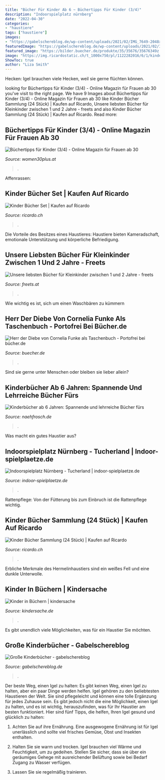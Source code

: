 ```yaml
---
title: "Bücher Für Kinder Ab 6 ~ Büchertipps Für Kinder (3/4)"
description: "Indoorspielplatz nürnberg"
date: "2022-04-30"
categories:
- "haustiere"
tags: ["haustiere"]
images:
- "https://gabelschereblog.de/wp-content/uploads/2021/02/IMG_7649-2048x1478.jpg"
featuredImage: "https://gabelschereblog.de/wp-content/uploads/2021/02/IMG_7649-2048x1478.jpg"
featured_image: "https://bilder.buecher.de/produkte/35/35676/35676349z.jpg"
image: "https://img.ricardostatic.ch/t_1000x750/pl/1122282016/6/1/kinder-bucher-sammlung-24-stuck.jpg"
ShowToc: true
author: "Liza Smith"
---
```



Hecken: Igel brauchen viele Hecken, weil sie gerne flüchten können.

	

		
looking for Büchertipps für Kinder (3/4) - Online Magazin für Frauen ab 30 you've visit to the right page. We have 9 Images about Büchertipps für Kinder (3/4) - Online Magazin für Frauen ab 30 like Kinder Bücher Sammlung (24 Stück) | Kaufen auf Ricardo, Unsere liebsten Bücher für Kleinkinder zwischen 1 und 2 Jahre - freets and also Kinder Bücher Sammlung (24 Stück) | Kaufen auf Ricardo. Read more:
		
    
## Büchertipps Für Kinder (3/4) - Online Magazin Für Frauen Ab 30

<img loading=lazy src="https://www.women30plus.at/wp-content/uploads/2021/04/buechertipps-kinder_pixabay.png" onerror="this.onerror=null;this.src='https://tse2.mm.bing.net/th?id=OIP.mWj3kM932Kjws_SS0hKj7QHaFS&amp;pid=15.1';" alt="Büchertipps für Kinder (3/4) - Online Magazin für Frauen ab 30">

_Source: women30plus.at_

>. 

	

Affenrassen:

    
## Kinder Bücher Set | Kaufen Auf Ricardo

<img loading=lazy src="https://img.ricardostatic.ch/t_1000x750/pl/1152002126/2/1/kinder-bucher-set.jpg" onerror="this.onerror=null;this.src='https://tse1.mm.bing.net/th?id=OIP.rPJdqJNVnUEelbayfYGdbAHaFj&amp;pid=15.1';" alt="Kinder Bücher Set | Kaufen auf Ricardo">

_Source: ricardo.ch_

>. 

	

Die Vorteile des Besitzes eines Haustieres: Haustiere bieten Kameradschaft, emotionale Unterstützung und körperliche Befriedigung.

    
## Unsere Liebsten Bücher Für Kleinkinder Zwischen 1 Und 2 Jahre - Freets

<img loading=lazy src="https://freets.at/wp-content/uploads/2020/11/Kinderbücher-1-800x530.jpg" onerror="this.onerror=null;this.src='https://tse1.mm.bing.net/th?id=OIP.wlsE6fAWR_EuY_GsKwV2EQHaE6&amp;pid=15.1';" alt="Unsere liebsten Bücher für Kleinkinder zwischen 1 und 2 Jahre - freets">

_Source: freets.at_

>. 

	

Wie wichtig es ist, sich um einen Waschbären zu kümmern

    
## Herr Der Diebe Von Cornelia Funke Als Taschenbuch - Portofrei Bei Bücher.de

<img loading=lazy src="https://bilder.buecher.de/produkte/35/35676/35676349z.jpg" onerror="this.onerror=null;this.src='https://tse2.mm.bing.net/th?id=OIP.mEIAHxp7hyY1KDX86hu4VgAAAA&amp;pid=15.1';" alt="Herr der Diebe von Cornelia Funke als Taschenbuch - Portofrei bei bücher.de">

_Source: buecher.de_

>. 

	

Sind sie gerne unter Menschen oder bleiben sie lieber allein?

    
## Kinderbücher Ab 6 Jahren: Spannende Und Lehrreiche Bücher Fürs

<img loading=lazy src="https://naehfrosch.de/wp-content/uploads/2020/04/Kinderbuecher-041.jpg" onerror="this.onerror=null;this.src='https://tse3.mm.bing.net/th?id=OIP.xR721hszGNB4elSLYjNNUwHaE8&amp;pid=15.1';" alt="Kinderbücher ab 6 Jahren: Spannende und lehrreiche Bücher fürs">

_Source: naehfrosch.de_

>. 

	

Was macht ein gutes Haustier aus?

    
## Indoorspielplatz Nürnberg - Tucherland | Indoor-spielplaetze.de

<img loading=lazy src="https://www.indoor-spielplaetze.de/stockbox/133large_attraktionen-6.jpg" onerror="this.onerror=null;this.src='https://tse2.mm.bing.net/th?id=OIP.ypjWXDD0mH8D1J-cyl5CnQHaFj&amp;pid=15.1';" alt="Indoorspielplatz Nürnberg - Tucherland | indoor-spielplaetze.de">

_Source: indoor-spielplaetze.de_

>. 

	

Rattenpflege: Von der Fütterung bis zum Einbruch ist die Rattenpflege wichtig.

    
## Kinder Bücher Sammlung (24 Stück) | Kaufen Auf Ricardo

<img loading=lazy src="https://img.ricardostatic.ch/t_1000x750/pl/1122282016/6/1/kinder-bucher-sammlung-24-stuck.jpg" onerror="this.onerror=null;this.src='https://tse2.mm.bing.net/th?id=OIP.O4CIoYLvaNuHFKWczbWwfAHaFj&amp;pid=15.1';" alt="Kinder Bücher Sammlung (24 Stück) | Kaufen auf Ricardo">

_Source: ricardo.ch_

>. 

	

Erbliche Merkmale des Hermelinhaustiers sind ein weißes Fell und eine dunkle Unterwolle.

    
## Kinder In Büchern | Kindersache

<img loading=lazy src="https://www.kindersache.de/sites/default/files/juki-animation-thumbnails/2021-05/Kinder In Bücher.png" onerror="this.onerror=null;this.src='https://tse4.mm.bing.net/th?id=OIP.3T_-95vR4lOP2nRuTChJNAHaEK&amp;pid=15.1';" alt="Kinder in Büchern | kindersache">

_Source: kindersache.de_

>. 

	

Es gibt unendlich viele Möglichkeiten, was für ein Haustier Sie möchten.

    
## Große Kinderbücher - Gabelschereblog

<img loading=lazy src="https://gabelschereblog.de/wp-content/uploads/2021/02/IMG_7649-2048x1478.jpg" onerror="this.onerror=null;this.src='https://tse3.mm.bing.net/th?id=OIP.0azucavGiOmLGLx086JyRQHaFW&amp;pid=15.1';" alt="Große Kinderbücher - gabelschereblog">

_Source: gabelschereblog.de_

>. 

	

Der beste Weg, einen Igel zu halten: Es gibt keinen Weg, einen Igel zu halten, aber ein paar Dinge werden helfen.
Igel gehören zu den beliebtesten Haustieren der Welt. Sie sind pflegeleicht und können eine tolle Ergänzung für jedes Zuhause sein. Es gibt jedoch nicht die eine Möglichkeit, einen Igel zu halten, und es ist wichtig, herauszufinden, was für Ihr Haustier am besten funktioniert. Hier sind fünf Tipps, die helfen, Ihren Igel gesund und glücklich zu halten:
1. Achten Sie auf ihre Ernährung. Eine ausgewogene Ernährung ist für Igel unerlässlich und sollte viel frisches Gemüse, Obst und Insekten enthalten.

2. Halten Sie sie warm und trocken. Igel brauchen viel Wärme und Feuchtigkeit, um zu gedeihen. Stellen Sie sicher, dass sie über ein geräumiges Gehege mit ausreichender Belüftung sowie bei Bedarf Zugang zu Wasser verfügen.

3. Lassen Sie sie regelmäßig trainieren.

